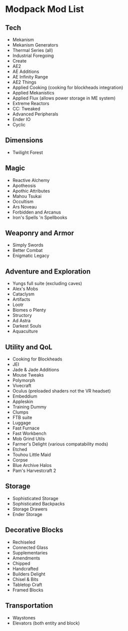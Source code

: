 # Modpack Mod List

## Tech
  * Mekanism
  * Mekanism Generators
  * Thermal Series (all)
  * Industrial Foregoing
  * Create
  * AE2
  * AE Additions
  * AE Infinity Range
  * AE2 Things
  * Applied Cooking (cooking for blockheads integration)
  * Applied Mekanistics
  * Applied Flux (allows power storage in ME system)
  * Extreme Reactors
  * CC: Tweaked
  * Advanced Peripherals
  * Ender IO
  * Cyclic

## Dimensions
  * Twilight Forest

## Magic
  * Reactive Alchemy
  * Apotheosis
  * Apothic Attributes
  * Mahou Tsukai
  * Occultism
  * Ars Noveau
  * Forbidden and Arcanus
  * Iron's Spells 'n Spellbooks

## Weaponry and Armor
  * Simply Swords
  * Better Combat
  * Enigmatic Legacy

## Adventure and Exploration
  * Yungs full suite (excluding caves)
  * Alex's Mobs
  * Cataclysm
  * Artifacts
  * Lootr
  * Biomes o Plenty
  * Structory
  * Ad Astra
  * Darkest Souls
  * Aquaculture

## Utility and QoL
  * Cooking for Blockheads
  * JEI
  * Jade & Jade Additions
  * Mouse Tweaks
  * Polymorph
  * Vivecraft
  * Oculus (preloaded shaders not the VR headset)
  * Embeddium
  * Appleskin
  * Training Dummy
  * Clumps
  * FTB suite
  * Luggage
  * Fast Furnace
  * Fast Workbench
  * Mob Grind Utils
  * Farmer's Delight (various compatability mods)
  * Etched
  * Touhou Little Maid
  * Corpse
  * Blue Archive Halos
  * Pam's Harvestcraft 2

## Storage
  * Sophisticated Storage
  * Sophisticated Backpacks
  * Storage Drawers
  * Ender Storage

## Decorative Blocks
  * Rechiseled
  * Connected Glass
  * Supplementaries
  * Amendments
  * Chipped
  * Handcrafted
  * Builders Delight
  * Chisel & Bits
  * Tabletop Craft
  * Framed Blocks

## Transportation
  * Waystones
  * Elevators (both entity and block)
